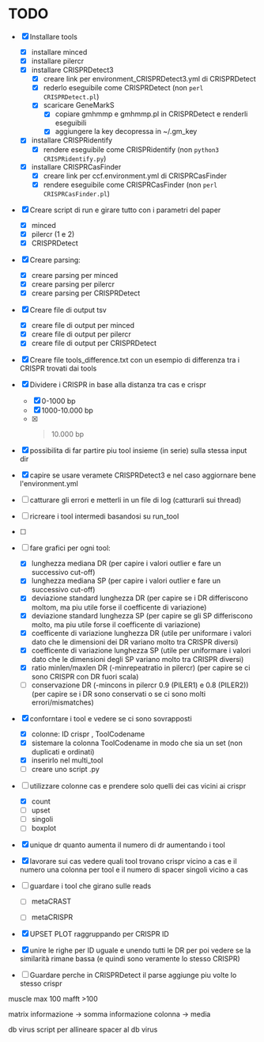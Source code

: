 # TODO
- [x] Installare tools
    - [x] installare minced
    - [x] installare pilercr
    - [x] installare CRISPRDetect3
        - [x] creare link per environment_CRISPRDetect3.yml di CRISPRDetect
        - [x] rederlo eseguibile come CRISPRDetect (non `perl CRISPRDetect.pl`)
        - [x] scaricare GeneMarkS
            - [x] copiare gmhmmp e gmhmmp.pl in CRISPRDetect e renderli eseguibili
            - [x] aggiungere la key decopressa in ~/.gm_key
    - [x] installare CRISPRidentify
        - [x] rendere eseguibile come CRISPRidentify (non `python3 CRISPRidentify.py`)
    - [x] installare CRISPRCasFinder
        - [x] creare link per ccf.environment.yml di CRISPRCasFinder
        - [x] rendere eseguibile come CRISPRCasFinder (non `perl CRISPRCasFinder.pl`)
- [x] Creare script di run e girare tutto con i parametri del paper
    - [x] minced
    - [x] pilercr (1 e 2)
    - [x] CRISPRDetect
- [x] Creare parsing:
    - [x] creare parsing per minced
    - [x] creare parsing per pilercr
    - [x] creare parsing per CRISPRDetect
- [x] Creare file di output tsv
    - [x] creare file di output per minced
    - [x] creare file di output per pilercr
    - [x] creare file di output per CRISPRDetect
- [x] Creare file tools_difference.txt con un esempio di differenza tra i CRISPR trovati dai tools
- [x] Dividere i CRISPR in base alla distanza tra cas e crispr
    - [x] 0-1000 bp
    - [x] 1000-10.000 bp
    - [x] >10.000 bp
- [x] possibilita di far partire piu tool insieme (in serie) sulla stessa input dir
- [x] capire se usare veramete CRISPRDetect3 e nel caso aggiornare bene l'environment.yml
- [ ] catturare gli errori e metterli in un file di log (catturarli sui thread)
- [ ] ricreare i tool intermedi basandosi su run_tool
- [ ] 


- [ ] fare grafici per ogni tool:
  - [x] lunghezza mediana DR (per capire i valori outlier e fare un successivo cut-off)
  - [x] lunghezza mediana SP (per capire i valori outlier e fare un successivo cut-off)
  - [x] deviazione standard lunghezza DR (per capire se i DR differiscono moltom, ma piu utile forse il coefficente di variazione)
  - [x] deviazione standard lunghezza SP (per capire se gli SP differiscono molto, ma piu utile forse il coefficente di variazione)
  - [x] coefficente di variazione lunghezza DR (utile per uniformare i valori dato che le dimensioni dei DR variano molto tra CRISPR diversi)
  - [x] coefficente di variazione lunghezza SP (utile per uniformare i valori dato che le dimensioni degli SP variano molto tra CRISPR diversi)
  - [x] ratio minlen/maxlen DR (-minrepeatratio in pilercr) (per capire se ci sono CRISPR con DR fuori scala)
  - [ ] conservazione DR (-mincons in pilercr 0.9 (PILER1) e 0.8 (PILER2)) (per capire se i DR sono conservati o se ci sono molti errori/mismatches)

- [x] conforntare i tool e vedere se ci sono sovrapposti
  - [x] colonne: ID crispr , ToolCodename
  - [x] sistemare la colonna ToolCodename in modo che sia un set (non duplicati e ordinati)
  - [x] inserirlo nel multi_tool
  - [ ] creare uno script .py

- [ ] utilizzare colonne cas e prendere solo quelli dei cas vicini ai crispr
  - [x] count
  - [ ] upset
  - [ ] singoli
  - [ ] boxplot
- [x] unique dr quanto aumenta il numero di dr aumentando i tool
- [x] lavorare sui cas vedere quali tool trovano crispr vicino a cas e il numero una colonna per tool e il numero di spacer singoli vicino a cas


- [ ] guardare i tool che girano sulle reads
  - [ ] metaCRAST
  - [ ] metaCRISPR



- [x] UPSET PLOT raggruppando per CRISPR ID
- [x] unire le righe per ID uguale e unendo tutti le DR per poi vedere se la similarità rimane bassa (e quindi sono veramente lo stesso CRISPR)

- [ ] Guardare perche in CRISPRDetect il parse aggiunge piu volte lo stesso crispr


muscle  max 100
mafft >100

matrix informazione -> somma informazione colonna -> media 


db virus 
script per allineare spacer al db virus


